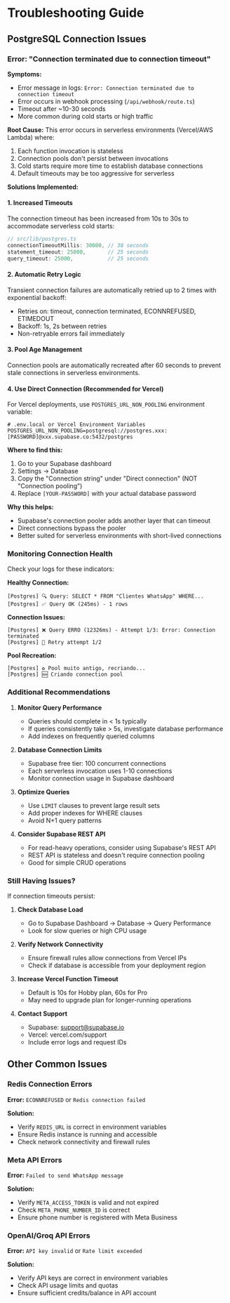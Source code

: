 # Troubleshooting Guide

## PostgreSQL Connection Issues

### Error: "Connection terminated due to connection timeout"

**Symptoms:**
- Error message in logs: `Error: Connection terminated due to connection timeout`
- Error occurs in webhook processing (`/api/webhook/route.ts`)
- Timeout after ~10-30 seconds
- More common during cold starts or high traffic

**Root Cause:**
This error occurs in serverless environments (Vercel/AWS Lambda) where:
1. Each function invocation is stateless
2. Connection pools don't persist between invocations
3. Cold starts require more time to establish database connections
4. Default timeouts may be too aggressive for serverless

**Solutions Implemented:**

#### 1. Increased Timeouts
The connection timeout has been increased from 10s to 30s to accommodate serverless cold starts:
```typescript
// src/lib/postgres.ts
connectionTimeoutMillis: 30000, // 30 seconds
statement_timeout: 25000,       // 25 seconds
query_timeout: 25000,           // 25 seconds
```

#### 2. Automatic Retry Logic
Transient connection failures are automatically retried up to 2 times with exponential backoff:
- Retries on: timeout, connection terminated, ECONNREFUSED, ETIMEDOUT
- Backoff: 1s, 2s between retries
- Non-retryable errors fail immediately

#### 3. Pool Age Management
Connection pools are automatically recreated after 60 seconds to prevent stale connections in serverless environments.

#### 4. Use Direct Connection (Recommended for Vercel)
For Vercel deployments, use `POSTGRES_URL_NON_POOLING` environment variable:

```env
# .env.local or Vercel Environment Variables
POSTGRES_URL_NON_POOLING=postgresql://postgres.xxx:[PASSWORD]@xxx.supabase.co:5432/postgres
```

**Where to find this:**
1. Go to your Supabase dashboard
2. Settings → Database
3. Copy the "Connection string" under "Direct connection" (NOT "Connection pooling")
4. Replace `[YOUR-PASSWORD]` with your actual database password

**Why this helps:**
- Supabase's connection pooler adds another layer that can timeout
- Direct connections bypass the pooler
- Better suited for serverless environments with short-lived connections

### Monitoring Connection Health

Check your logs for these indicators:

**Healthy Connection:**
```
[Postgres] 🔍 Query: SELECT * FROM "Clientes WhatsApp" WHERE...
[Postgres] ✅ Query OK (245ms) - 1 rows
```

**Connection Issues:**
```
[Postgres] ❌ Query ERRO (12326ms) - Attempt 1/3: Error: Connection terminated
[Postgres] 🔄 Retry attempt 1/2
```

**Pool Recreation:**
```
[Postgres] ♻️ Pool muito antigo, recriando...
[Postgres] 🆕 Criando connection pool
```

### Additional Recommendations

1. **Monitor Query Performance**
   - Queries should complete in < 1s typically
   - If queries consistently take > 5s, investigate database performance
   - Add indexes on frequently queried columns

2. **Database Connection Limits**
   - Supabase free tier: 100 concurrent connections
   - Each serverless invocation uses 1-10 connections
   - Monitor connection usage in Supabase dashboard

3. **Optimize Queries**
   - Use `LIMIT` clauses to prevent large result sets
   - Add proper indexes for WHERE clauses
   - Avoid N+1 query patterns

4. **Consider Supabase REST API**
   - For read-heavy operations, consider using Supabase's REST API
   - REST API is stateless and doesn't require connection pooling
   - Good for simple CRUD operations

### Still Having Issues?

If connection timeouts persist:

1. **Check Database Load**
   - Go to Supabase Dashboard → Database → Query Performance
   - Look for slow queries or high CPU usage

2. **Verify Network Connectivity**
   - Ensure firewall rules allow connections from Vercel IPs
   - Check if database is accessible from your deployment region

3. **Increase Vercel Function Timeout**
   - Default is 10s for Hobby plan, 60s for Pro
   - May need to upgrade plan for longer-running operations

4. **Contact Support**
   - Supabase: support@supabase.io
   - Vercel: vercel.com/support
   - Include error logs and request IDs

## Other Common Issues

### Redis Connection Errors

**Error:** `ECONNREFUSED` or `Redis connection failed`

**Solution:**
- Verify `REDIS_URL` is correct in environment variables
- Ensure Redis instance is running and accessible
- Check network connectivity and firewall rules

### Meta API Errors

**Error:** `Failed to send WhatsApp message`

**Solution:**
- Verify `META_ACCESS_TOKEN` is valid and not expired
- Check `META_PHONE_NUMBER_ID` is correct
- Ensure phone number is registered with Meta Business

### OpenAI/Groq API Errors

**Error:** `API key invalid` or `Rate limit exceeded`

**Solution:**
- Verify API keys are correct in environment variables
- Check API usage limits and quotas
- Ensure sufficient credits/balance in API account
